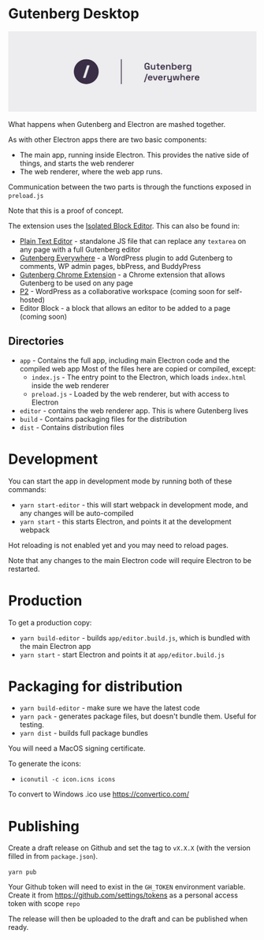 # Gutenberg Desktop

<img width="1280" src="build/banner-1544x500.png">

What happens when Gutenberg and Electron are mashed together.

As with other Electron apps there are two basic components:
- The main app, running inside Electron. This provides the native side of things, and starts the web renderer
- The web renderer, where the web app runs.

Communication between the two parts is through the functions exposed in `preload.js`

Note that this is a proof of concept.

The extension uses the [Isolated Block Editor](https://github.com/Automattic/isolated-block-editor/). This can also be found in:
- [Plain Text Editor](https://github.com/Automattic/isolated-block-editor/blob/trunk/src/browser/README.md) - standalone JS file that can replace any `textarea` on any page with a full Gutenberg editor
- [Gutenberg Everywhere](https://github.com/Automattic/gutenberg-everywhere/) - a WordPress plugin to add Gutenberg to comments, WP admin pages, bbPress, and BuddyPress
- [Gutenberg Chrome Extension](https://github.com/Automattic/gutenberg-everywhere-chrome/) - a Chrome extension that allows Gutenberg to be used on any page
- [P2](https://wordpress.com/p2/) - WordPress as a collaborative workspace (coming soon for self-hosted)
- Editor Block - a block that allows an editor to be added to a page (coming soon)


## Directories

- `app` - Contains the full app, including main Electron code and the compiled web app
  Most of the files here are copied or compiled, except:
  - `index.js` - The entry point to the Electron, which loads `index.html` inside the web renderer
  - `preload.js` - Loaded by the web renderer, but with access to Electron
- `editor` - contains the web renderer app. This is where Gutenberg lives
- `build` - Contains packaging files for the distribution
- `dist` - Contains distribution files

# Development

You can start the app in development mode by running both of these commands:

- `yarn start-editor` - this will start webpack in development mode, and any changes will be auto-compiled
- `yarn start` - this starts Electron, and points it at the development webpack

Hot reloading is not enabled yet and you may need to reload pages.

Note that any changes to the main Electron code will require Electron to be restarted.

# Production

To get a production copy:

- `yarn build-editor` - builds `app/editor.build.js`, which is bundled with the main Electron app
- `yarn start` - start Electron and points it at `app/editor.build.js`

# Packaging for distribution

- `yarn build-editor` - make sure we have the latest code
- `yarn pack` - generates package files, but doesn't bundle them. Useful for testing.
- `yarn dist` - builds full package bundles

You will need a MacOS signing certificate.

To generate the icons:

- `iconutil -c icon.icns icons`

To convert to Windows .ico use https://convertico.com/

# Publishing

Create a draft release on Github and set the tag to `vX.X.X` (with the version filled in from `package.json`).

`yarn pub`

Your Github token will need to exist in the `GH_TOKEN` environment variable. Create it from https://github.com/settings/tokens as a personal access token with scope `repo`

The release will then be uploaded to the draft and can be published when ready.
